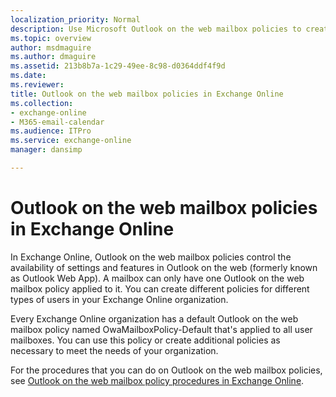```yaml
---
localization_priority: Normal
description: Use Microsoft Outlook on the web mailbox policies to create organization-level policies to manage access to features in Outlook on the web.
ms.topic: overview
author: msdmaguire
ms.author: dmaguire
ms.assetid: 213b8b7a-1c29-49ee-8c98-d0364ddf4f9d
ms.date: 
ms.reviewer: 
title: Outlook on the web mailbox policies in Exchange Online
ms.collection: 
- exchange-online
- M365-email-calendar
ms.audience: ITPro
ms.service: exchange-online
manager: dansimp

---
```


# Outlook on the web mailbox policies in Exchange Online

In Exchange Online, Outlook on the web mailbox policies control the availability of settings and features in Outlook on the web (formerly known as Outlook Web App). A mailbox can only have one Outlook on the web mailbox policy applied to it. You can create different policies for different types of users in your Exchange Online organization.

Every Exchange Online organization has a default Outlook on the web mailbox policy named OwaMailboxPolicy-Default that's applied to all user mailboxes. You can use this policy or create additional policies as necessary to meet the needs of your organization.

For the procedures that you can do on Outlook on the web mailbox policies, see [Outlook on the web mailbox policy procedures in Exchange Online](outlook-web-app-mailbox-policy-procedures.md).

